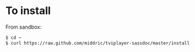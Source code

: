 To install
===

From sandbox:

```bash
$ cd ~
$ curl https://raw.github.com/middric/tviplayer-sassdoc/master/install.sh | sh
```
